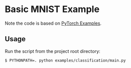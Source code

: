 # Basic MNIST Example

Note the code is based on [PyTorch Examples](https://github.com/pytorch/examples).

## Usage

Run the script from the project root directory:

```bash
$ PYTHONPATH=. python examples/classification/main.py
```